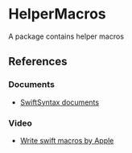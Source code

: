 # HelperMacros

A package contains helper macros

## References

### Documents

- [SwiftSyntax documents](https://docs.swift.org/swift-book/documentation/the-swift-programming-language/macros/)

### Video
- [Write swift macros by Apple](https://developer.apple.com/videos/play/wwdc2023/10166/)
